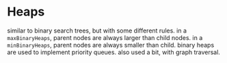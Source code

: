 # Heaps

similar to binary search trees, but with some different rules.
in a `maxBinaryHeaps`, parent nodes are always larger than child nodes. in a `minBinaryHeaps`, parent nodes are always smaller than child.
binary heaps are used to implement priority queues.
also used a bit, with graph traversal.
